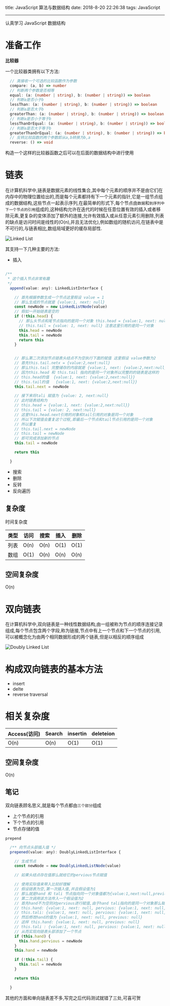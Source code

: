 title: JavaScript 算法与数据结构
date: 2018-8-20 22:26:38
tags: JavaScript

---

认真学习 JavaScript 数据结构

<!-- more -->

# 准备工作

**比较器**

一个比较器类拥有以下方法:

```typescript
  // 类接收一个可选的比较函数作为参数
  compare: (a, b) => number
  // 判断两个参数是否相等
  equal: (a: (number | string), b: (number | string)) => boolean
  // 判断a是否小于b
  lessThan: (a: (number | string), b: (number | string)) => boolean
  // 判断a是否大于b
  greaterThan: (a: (number | string), b: (number | string)) => boolean
  // 判断a是否小于等于b
  lessThanOrEqual: (a: (number | string), b: (number | string)) => boolean
  // 判断a是否大于等于b
  greaterThanOrEqual: (a: (number | string), b: (number | string)) => boolean
  // 反转比较函数的两个参数即从a,b转换为b,a
  reverse: () => void

```

构造一个这样的比较器函数之后可以在后面的数据结构中进行使用

# 链表

在计算机科学中,链表是数据元素的线性集合,其中每个元素的顺序并不是由它们在内存中的物理位置给出的,而是每个元素都持有下一个元素的指针,它是一组节点组成的数据结构,这些节点一起表示序列,在最简单的形式下,每个节点由`数据`和`到序列中下一个节点的引用`组成的,这种结构允许在迭代的时候在任意位置有效的插入或者移除元素,更复杂的变体添加了额外的连接,允许有效插入或从任意元素引用删除,列表的缺点是访问时间是线性的(O(n),并且无法优化),例如数组的随机访问,在链表中是不可行的,与链表相比,数组局域更好的缓存局部性.

![Linked List](https://upload.wikimedia.org/wikipedia/commons/6/6d/Singly-linked-list.svg)

其支持一下几种主要的方法:

- 插入

```javascript

/**
 * 这个插入节点非常有趣
 */
  append(value: any): LinkedListInterface {

    // 首先根据参数生成一个节点这里假设 value = 1
    // 那么生成的节点就是 {value:1, next: null}
    const newNode = new LinkedListNode(value)
    // 假如一开始链表是空的
    if (!this.head) {
      // 那么头节点和尾节点指向的是同一个对象 this.head = {value:1, next: null}
      // this.tail = {value: 1, next: null} 注意这里引用的是同一个对象
      this.head = newNode
      this.tail = newNode
      return this
    }


    // 那么第二次添加节点链表头结点不为空执行下面的赋值 这里假设 value参数为2
    // 首先this.tail.netx = {value:2,next:null}
    // 那么this.tail 完整储存的内容就是 {value:1, next: {value:2,next:null}}
    // 因为this.head 和 this.tail 指向的是同一个对象所以完整的的链表是这样的
    // this.head的值  {value:1, next: {value:2,next:null}}
    // this.tail的值   {value:1, next: {value:2,next:null}}
    this.tail.next = newNode

    // 接下来将tali 赋值为 {value: 2, next:null}
    // 此时链表结构为
    // this.head = {value:1, next: {value:2,next:null}}
    // this.tail = {value: 2, next:null}
    // 这里this.head.next引用的对象和tail引用的对象是同一个对象
    // 所以下次赋值会重复这个过程,即最后一个节点和tail节点引用的是同一个对象
    // 所以重复
    // this.tail.next = newNode
    // this.tail = newNode
    // 即可完成添加新的节点
    this.tail = newNode

    return this

  }

```

- 搜索
- 删除
- 反转
- 反向遍历

## 复杂度

时间复杂度

| 类型 | 访问 | 搜索 | 插入 | 删除 |
| ---- | ---- | ---- | ---- | ---- |
| 列表 | O(n) | O(n) | O(1) | O(1) |
| 数组 | O(1) | O(n) | O(n) | O(n) |

## 空间复杂度

O(n)

# 双向链表

在计算机科学中,双向链表是一种线性数据结构,由一组被称为节点的顺序连接记录组成,每个节点包含两个字段,称为链接,节点中有上一个节点和下一个节点的引用,可以被概念化为由两个相同数据形成的两个链表,但是以相反的顺序组成

![Doubly Linked List](https://upload.wikimedia.org/wikipedia/commons/5/5e/Doubly-linked-list.svg)

# 构成双向链表的基本方法

- insert
- delte
- reverse traversal

# 相关复杂度

| Access(访问) | Search | insertin | deleteion |
| ------------ | ------ | -------- | --------- |
| O(n)         | O(n)   | O(1)     | O(1)      |

## 空间复杂度

O(n)

## 笔记

双向链表顾名思义,就是每个节点都由`三个部分`组成

- 上个节点的引用
- 下个节点的引用
- 节点存储的值

`prepend`

```javascript
  /** 向节点头部插入值 */
  prepened(value: any): DoublyLinkedListInterface {

    // 生成节点
    const newNode = new DoublyLinkedListNode(value)

    // 如果头结点存在值那么就给它的pervious节点赋值

    // 使用实际值来带入比较好理解
    // 假设链表为空,第一次插入值,并且假设值为1
    // 那么就是hand 和 tali 节点指向同一个对象值都为{value:1,next:null,previous:null}
    // 第二次调用该方法传入一个假设值为2
    // 首先hand不为空则对pervious进行赋值,由于hand tali指向的是同一个对象那么赋值之后
    // this.hand: {value:1, next: null, pervious: {value:1, next: null, previous: null}}
    // this.tali: {value:1, next: null, pervious: {value:1, next: null, previous: null}}
    // 然后修改hand的值为 {value:1, next: null, previous: null}
    // 这样 this.hand: {value:1, next: null, previous: null}
    // this.tali : {value:1, next: null, pervious: {value:1, next: null, previous: null}}
    // 从而实现向链表头部添加了一个节点
    if (this.hand) {
      this.hand.pervious = newNode
    }
    this.hand = newNode

    if (!this.tail) {
      this.tail = newNode
    }

    return this

  }
```

其他的方面和单向链表差不多,写完之后代码测试就错了三处,可喜可贺

